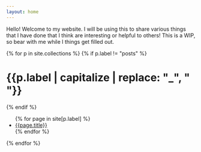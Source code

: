 ```yaml
---
layout: home
---
```



Hello! Welcome to my website. I will be using this to share various things that I have done that I think are interesting or helpful to others!
This is a WIP, so bear with me while I things get filled out. 


{% for p in site.collections %}
{% if p.label != "posts" %}
   <h1><b>{{p.label | capitalize | replace: "_", " "}}</b></h1>
{% endif %}
   <ul>
   {% for page in site[p.label] %}
      <li><a href="{{site.url}}{{page.url}}">{{page.title}}</a></li>
   {% endfor %}
   </ul>
{% endfor %}

